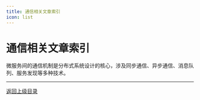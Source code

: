 ```yaml
---
title: 通信相关文章索引
icon: list
---
```


# 通信相关文章索引

微服务间的通信机制是分布式系统设计的核心，涉及同步通信、异步通信、消息队列、服务发现等多种技术。

---

[返回上级目录](../../)